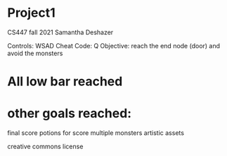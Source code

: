 # Project1
CS447 fall 2021
Samantha Deshazer

Controls: WSAD
Cheat Code: Q
Objective: reach the end node (door) and avoid the monsters

# All low bar reached

# other goals reached:
final score
potions for score
multiple monsters
artistic assets

creative commons license

